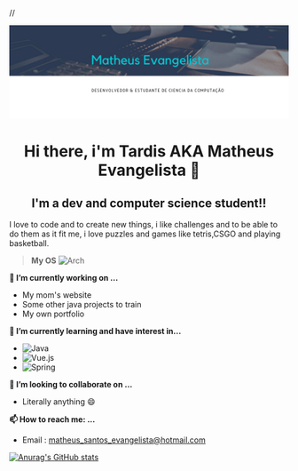 // <p align="center"><img style="width:768px" src="Banner.png"/></p>
<h1 align="center">Hi there, i'm Tardis AKA Matheus Evangelista 👋</h1>
<h2 align="center">I'm a dev and computer science student!!</h2>
<p align="justify-content">I love to code and to create new things, i like challenges and to be able to do them as it fit me,
	i love puzzles and games like tetris,CSGO and playing basketball.</p>

> **My OS**  						![Arch](https://img.shields.io/badge/Arch%20Linux-1793D1?logo=arch-linux&logoColor=fff&style=for-the-badge)

**🔭 I’m currently working on ...**
- My mom's website
- Some other java projects to train
- My own portfolio

**🌱 I’m currently learning and have interest in...**
- ![Java](https://img.shields.io/badge/java-%23ED8B00.svg?style=for-the-badge&logo=java&logoColor=white)
- ![Vue.js](https://img.shields.io/badge/vuejs-%2335495e.svg?style=for-the-badge&logo=vuedotjs&logoColor=%234FC08D)
- ![Spring](https://img.shields.io/badge/spring-%236DB33F.svg?style=for-the-badge&logo=spring&logoColor=white)

**👯 I’m looking to collaborate on ...**
- Literally anything 😄 

**📫 How to reach me: ...**
- Email : matheus_santos_evangelista@hotmail.com


[![Anurag's GitHub stats](https://github-readme-stats.vercel.app/api?username=Tardis2001&theme=dark)](https://github.com/anuraghazra/github-readme-stats)
<!--
**Tardis2001/Tardis2001** is a ✨ _special_ ✨ repository because its `README.md` (this file) appears on your GitHub profile.

Here are some ideas to get you started:


- 
- 🤔 I’m looking for help with ...
- 💬 Ask me about ...
- 
- 😄 Pronouns: ...
- ⚡ Fun fact: ...
-->
